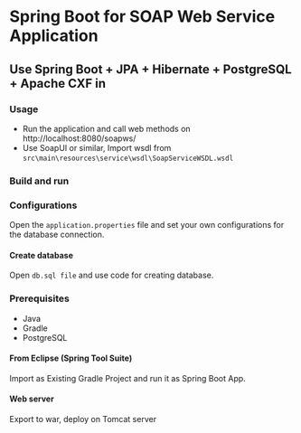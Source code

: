 #  Spring Boot for SOAP Web Service Application
## Use Spring Boot + JPA + Hibernate + PostgreSQL + Apache CXF in 

###  Usage
-	Run the application and call web methods on http://localhost:8080/soapws/
-	Use SoapUI or similar, Import wsdl from `src\main\resources\service\wsdl\SoapServiceWSDL.wsdl`
  
###  Build and run
### Configurations
Open the `application.properties` file and set your own configurations for the database connection.
####    Create database
Open `db.sql file` and use code for creating database.
### Prerequisites
-	Java 
-	Gradle
-	PostgreSQL
####    From Eclipse (Spring Tool Suite)
Import as Existing Gradle Project and run it as Spring Boot App.
####    Web server
Export to war, deploy on Tomcat server